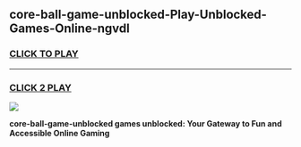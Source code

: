 
## core-ball-game-unblocked-Play-Unblocked-Games-Online-ngvdl
<h3>
<a href="https://premium76.site?title=core-ball-game-unblocked&ref=25A">CLICK TO PLAY</a></h3>
<hr>

<h3>
<a href="https://premium76.site?title=core-ball-game-unblocked&ref=25A">CLICK 2 PLAY</a>
  
</h3>

<a href="https://premium76.site?title=core-ball-game-unblocked&ref=25A"><img src="https://clearcache.store/games.png"></a>


**core-ball-game-unblocked games unblocked: Your Gateway to Fun and Accessible Online Gaming**
